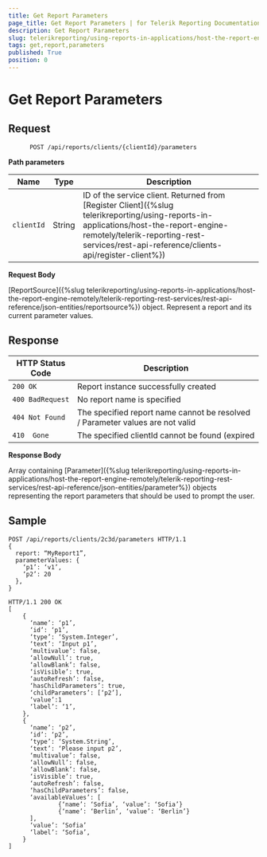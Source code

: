 ```yaml
---
title: Get Report Parameters
page_title: Get Report Parameters | for Telerik Reporting Documentation
description: Get Report Parameters
slug: telerikreporting/using-reports-in-applications/host-the-report-engine-remotely/telerik-reporting-rest-services/rest-api-reference/report-parameters-api/get-report-parameters
tags: get,report,parameters
published: True
position: 0
---
```


# Get Report Parameters



## Request

    
          POST /api/reports/clients/{clientId}/parameters
        

__Path parameters__ 

| Name | Type | Description |
| ------ | ------ | ------ |
|`clientId`|String|ID of the service client. Returned from [Register Client]({%slug telerikreporting/using-reports-in-applications/host-the-report-engine-remotely/telerik-reporting-rest-services/rest-api-reference/clients-api/register-client%})|

__Request Body__ 

[ReportSource]({%slug telerikreporting/using-reports-in-applications/host-the-report-engine-remotely/telerik-reporting-rest-services/rest-api-reference/json-entities/reportsource%}) object. Represent a report and its current parameter values.         

## Response

| HTTP Status Code | Description |
| ------ | ------ |
|`200 OK`|Report instance successfully created|
|`400 BadRequest`|No report name is specified|
|`404 Not Found`|The specified report name cannot be resolved / Parameter values are not valid|
|`410  Gone`|The specified clientId cannot be found (expired|

__Response Body__ 

Array containing [Parameter]({%slug telerikreporting/using-reports-in-applications/host-the-report-engine-remotely/telerik-reporting-rest-services/rest-api-reference/json-entities/parameter%}) objects representing the report parameters that should be used to prompt the user.         

## Sample

    
````
POST /api/reports/clients/2c3d/parameters HTTP/1.1
{
  report: “MyReport1”,
  parameterValues: {
    ‘p1’: ‘v1’,
    ‘p2’: 20
  },
}
````
````
HTTP/1.1 200 OK
[
    {
      ‘name’: ‘p1’,
      ‘id’: ‘p1’,
      ‘type’: ‘System.Integer’,
      ‘text’: ‘Input p1’,
      ‘multivalue’: false,
      ‘allowNull’: true,
      ‘allowBlank’: false,
      ‘isVisible’: true,
      ‘autoRefresh’: false,
      ‘hasChildParameters’: true,
      ‘childParameters’: [‘p2’],
      ‘value’:1
      ‘label’: ‘1’,
    },
    {
      ‘name’: ‘p2’,
      ‘id’: ‘p2’,
      ‘type’: ‘System.String’,
      ‘text’: ‘Please input p2’,
      ‘multivalue’: false,
      ‘allowNull’: false,
      ‘allowBlank’: false,
      ‘isVisible’: true,
      ‘autoRefresh’: false,
      ‘hasChildParameters’: false,
      ‘availableValues’: [
              {‘name’: ‘Sofia’, ‘value’: ‘Sofia’}
              {‘name’: ‘Berlin’, ‘value’: ‘Berlin’}
      ],
      ‘value’: ‘Sofia’
      ‘label’: ‘Sofia’,
    }
]
````



